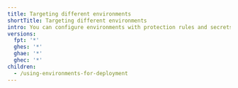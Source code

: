```yaml
---
title: Targeting different environments
shortTitle: Targeting different environments
intro: You can configure environments with protection rules and secrets. A workflow job that references an environment must follow any protection rules for the environment before running or accessing the environment's secrets.
versions:
  fpt: '*'
  ghes: '*'
  ghae: '*'
  ghec: '*'
children:
  - /using-environments-for-deployment
---
```


